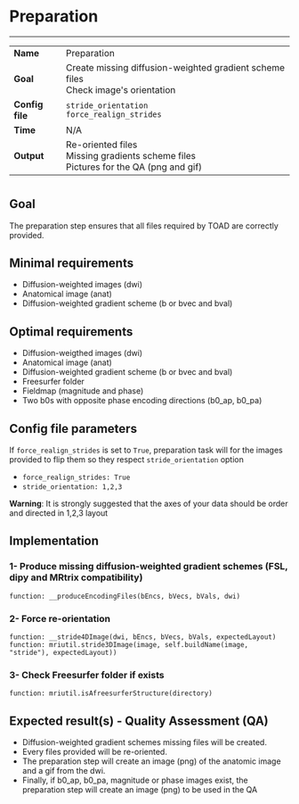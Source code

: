 # Preparation
---

|                |                                                       |
|----------------|-------------------------------------------------------|
|**Name**        | Preparation                                           |
|**Goal**        | Create missing diffusion-weighted gradient scheme files <br> Check image's orientation|
|**Config file** | `stride_orientation` <br />`force_realign_strides`    |
|**Time**        | N/A                                                   |
|**Output**      | Re-oriented files <br> Missing gradients scheme files <br> Pictures for the QA (png and gif)|

#

## Goal

The preparation step ensures that all files required by TOAD are correctly provided.

## Minimal requirements

- Diffusion-weighted images (dwi)
- Anatomical image (anat)
- Diffusion-weighted gradient scheme (b or bvec and bval)

## Optimal requirements

- Diffusion-weigthed images (dwi)
- Anatomical image (anat)
- Diffusion-weighted gradient scheme (b or bvec and bval)
- Freesurfer folder
- Fieldmap (magnitude and phase) 
- Two b0s with opposite phase encoding directions (b0_ap, b0_pa)

## Config file parameters

If `force_realign_strides` is set to `True`, preparation task will for the images provided to flip them so they respect `stride_orientation` option

- `force_realign_strides: True`
- `stride_orientation: 1,2,3`

**Warning**: It is strongly suggested that the axes of your data should be order and directed in 1,2,3 layout

## Implementation

### 1- Produce missing diffusion-weighted gradient schemes (FSL, dipy and MRtrix compatibility)

```{.python}
function: __produceEncodingFiles(bEncs, bVecs, bVals, dwi)
```

### 2- Force re-orientation

```{.python}
function: __stride4DImage(dwi, bEncs, bVecs, bVals, expectedLayout)
function: mriutil.stride3DImage(image, self.buildName(image, "stride"), expectedLayout))
```

### 3- Check Freesurfer folder if exists

```{.python}
function: mriutil.isAfreesurferStructure(directory)
```

## Expected result(s) - Quality Assessment (QA)

- Diffusion-weighted gradient schemes missing files will be created.  
- Every files provided will be re-oriented.  
- The preparation step will create an image (png) of the anatomic image and a gif from the dwi.  
- Finally, if b0_ap, b0_pa, magnitude or phase images exist, the preparation step will create an image (png) to be used in the QA
